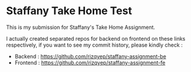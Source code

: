 # Staffany Take Home Test

This is my submission for Staffany's Take Home Assignment.

I actually created separated repos for backend on frontend on these links respectively, if you want to see my commit history, please kindly check :

- Backend : https://github.com/rizqyep/staffany-assignment-be
- Frontend : https://github.com/rizqyep/staffany-assignment-fe
